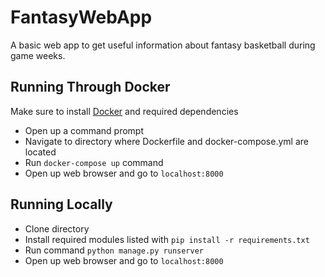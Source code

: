 # FantasyWebApp

A basic web app to get useful information about fantasy basketball during game weeks. 


## Running Through Docker 
Make sure to install [Docker](https://docs.docker.com/install/) and required dependencies
 * Open up a command prompt 
 * Navigate to directory where Dockerfile and docker-compose.yml are located 
 * Run `docker-compose up` command 
 * Open up web browser and go to `localhost:8000`
 
 ## Running Locally 
 * Clone directory 
 * Install required modules listed with `pip install -r requirements.txt`
 * Run command `python manage.py runserver`
 * Open up web browser and go to `localhost:8000`
 
